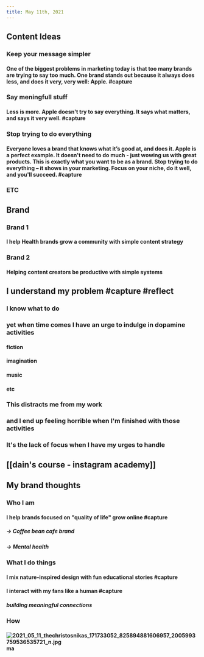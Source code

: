 ```yaml
---
title: May 11th, 2021
---
```


## Content Ideas
### Keep your message simpler
#### One of the biggest problems in marketing today is that too many brands are trying to say too much. One brand stands out because it always does less, and does it very, very well: Apple. #capture
### Say meningfull stuff
#### Less is more. Apple doesn't try to say everything. It says what matters, and says it very well. #capture
### Stop trying to do everything
#### Everyone loves a brand that knows what it’s good at, and does it. Apple is a perfect example. It doesn't need to do much - just wowing us with great products. This is exactly what you want to be as a brand. Stop trying to do everything – it shows in your marketing. Focus on your niche, do it well, and you'll succeed. #capture
### ETC
## Brand
### Brand 1
#### I help Health brands grow a community with simple content strategy
### Brand 2
#### Helping content creators be productive with simple systems
## I understand my problem #capture #reflect
### I know what to do
### yet when time comes I have an urge to indulge in dopamine activities
#### fiction
#### imagination
#### music
#### etc
### This distracts me from my work
### and I end up feeling horrible when I'm finished with those activities
### It's the lack of focus when I have my urges to handle
## [[dain's course - instagram academy]]
## My brand thoughts
### Who I am
#### I help brands focused on "quality of life" grow online #capture
##### -> Coffee bean cafe brand
##### -> Mental health
### What I do things
#### I mix nature-inspired design with fun educational stories #capture
#### I interact with my fans like a human #capture
##### building meaningful connections
### How
#### ![2021_05_11_thechristosnikas_171733052_825894881606957_2005993759536535721_n.jpg](https://cdn.logseq.com/%2Fcee4eb30-69f5-47b6-8491-6aaad1269b574ce56661-f630-4206-98eb-f1cb8921077d2021_05_11_thechristosnikas_171733052_825894881606957_2005993759536535721_n.jpg?Expires=4774346002&Signature=Ssz5W3UqjPxELi6S88nG4bU0BVXJfAW2pMNdSPEquzv2Dunk9vWVwgnR~s0-ITBazruMhkUsKhPptZUjNaNEX-p~GTql7QSVjCR-~zu8HRBDbvjC8zCbKyH2-gl0nmVAmZNH67zOS3XYtXJwIXYrYhwY1C0oottcTwN2IygEGCgC0xWRm5uSM93dPqW9JiRCz4lPySOfV2XgDuo34gMfaRcZdReuyx9t-JCnS9Lzsenz6wvW5ymboTNgEJ-gRavaaXum9bF1J8iOfwBLPXppPI0GjOu9ny4fvCYYCcg6iSX2krRV~frsgHXYPB278EOEm-23~2Sy1XcemhAj6T2wfQ__&Key-Pair-Id=APKAJE5CCD6X7MP6PTEA) ma
